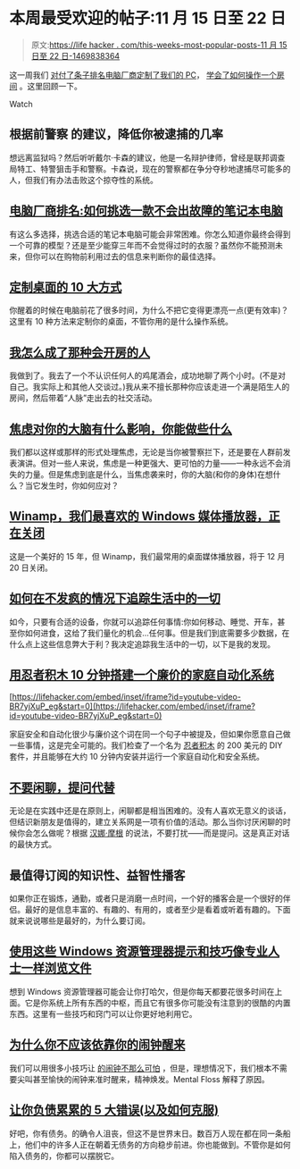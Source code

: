 # 本周最受欢迎的帖子:11 月 15 日至 22 日

> 原文:[https://life hacker . com/this-weeks-most-popular-posts-11 月 15 日至 22 日-1469838364](https://lifehacker.com/this-weeks-most-popular-posts-november-15th-to-22nd-1469838364)

这一周我们 [对付了条子](https://lifehacker.com/decrease-your-chances-of-being-arrested-with-these-tips-1467462559)[排名电脑厂商](http://lifehacker.com/computer-manufacturers-ranked-how-to-pick-a-laptop-tha-1467145338)[定制了我们的 PC](http://lifehacker.com/top-10-ways-to-customize-your-desktop-1465184659)， [学会了如何操作一个房间](http://lifehacker.com/how-i-became-the-kind-of-person-who-can-work-a-room-1467569726) 。这里回顾一下。

Watch

## 根据前警察 的建议，降低你被逮捕的几率

想远离监狱吗？然后听听戴尔·卡森的建议，他是一名辩护律师，曾经是联邦调查局特工、特警狙击手和警察。卡森说，现在的警察都在争分夺秒地逮捕尽可能多的人，但我们有办法击败这个掠夺性的系统。

## [电脑厂商排名:如何挑选一款不会出故障的笔记本电脑](http://lifehacker.com/computer-manufacturers-ranked-how-to-pick-a-laptop-tha-1467145338)

有这么多选择，挑选合适的笔记本电脑可能会非常困难。你怎么知道你最终会得到一个可靠的模型？还是至少能穿三年而不会觉得过时的衣服？虽然你不能预测未来，但你可以在购物前利用过去的信息来判断你的最佳选择。

## [定制桌面的 10 大方式](http://lifehacker.com/top-10-ways-to-customize-your-desktop-1465184659)

你醒着的时候在电脑前花了很多时间，为什么不把它变得更漂亮一点(更有效率)？这里有 10 种方法来定制你的桌面，不管你用的是什么操作系统。

## [我怎么成了那种会开房的人](http://lifehacker.com/how-i-became-the-kind-of-person-who-can-work-a-room-1467569726)

我做到了。我去了一个不认识任何人的鸡尾酒会，成功地聊了两个小时。(不是对自己。我实际上和其他人交谈过。)我从来不擅长那种你应该走进一个满是陌生人的房间，然后带着“人脉”走出去的社交活动。

## [焦虑对你的大脑有什么影响，你能做些什么](http://lifehacker.com/what-anxiety-actually-does-to-you-and-what-you-can-do-a-1468128356)

我们都以这样或那样的形式处理焦虑，无论是当你被警察拦下，还是要在人群前发表演讲。但对一些人来说，焦虑是一种更强大、更可怕的力量——一种永远不会消失的力量。但是焦虑到底是什么，当焦虑袭来时，你的大脑(和你的身体)在想什么？当它发生时，你如何应对？

## [Winamp，我们最喜欢的 Windows 媒体播放器，正在关闭](http://lifehacker.com/winamp-our-favorite-media-player-for-windows-is-shutt-1468411866)

这是一个美好的 15 年，但 Winamp，我们最常用的桌面媒体播放器，将于 12 月 20 日关闭。

## [如何在不发疯的情况下追踪生活中的一切](http://lifehacker.com/how-to-track-everything-in-your-life-without-going-craz-1466537828)

如今，只要有合适的设备，你就可以追踪任何事情:你如何移动、睡觉、开车，甚至你如何进食，这给了我们量化的机会...任何事。但是我们到底需要多少数据，在什么点上这些信息弊大于利？我决定追踪我生活中的一切，以下是我的发现。

## [用忍者积木 10 分钟搭建一个廉价的家庭自动化系统](http://lifehacker.com/make-your-own-cheap-home-automation-in-10-minutes-with-1468650432)

 [https://lifehacker.com/embed/inset/iframe?id=youtube-video-BR7yjXuP_eg&start=0](https://lifehacker.com/embed/inset/iframe?id=youtube-video-BR7yjXuP_eg&start=0) 

家庭安全和自动化很少与廉价这个词在同一个句子中被提及，但如果你愿意自己做一些事情，这是完全可能的。我们检查了一个名为 [忍者积木](http://ninjablocks.com/collections/ninja-blocks/products/ninja-blocks-kit) 的 200 美元的 DIY 套件，并且能够在大约 10 分钟内安装并运行一个家庭自动化和安全系统。

## [不要闲聊，提问代替](http://lifehacker.com/dont-make-small-talk-ask-questions-instead-1465544922)

无论是在实践中还是在原则上，闲聊都是相当困难的。没有人喜欢无意义的谈话，但结识新朋友是值得的，建立关系网是一项有价值的活动。那么当你讨厌闲聊的时候你会怎么做呢？根据 [汉娜·摩根](http://careersherpa.net/) 的说法，不要打扰——而是提问。这是真正对话的最快方式。

## 最值得订阅的知识性、益智性播客

如果你正在锻炼，通勤，或者只是消磨一点时间，一个好的播客会是一个很好的伴侣。最好的是信息丰富的、有趣的、有用的，或者至少是看着或听着有趣的。下面就来说说哪些是最好的，为什么要订阅。

## [使用这些 Windows 资源管理器提示和技巧像专业人士一样浏览文件](http://lifehacker.com/navigate-files-like-a-pro-with-these-windows-explorer-t-1466669311)

想到 Windows 资源管理器可能会让你打哈欠，但是你每天都要花很多时间在上面。它是你系统上所有东西的中枢，而且它有很多你可能没有注意到的很酷的内置东西。这里有一些技巧和窍门可以让你更好地利用它。

## [为什么你不应该依靠你的闹钟醒来](http://lifehacker.com/why-you-shouldnt-be-relying-on-your-alarm-clock-to-wak-1468324218)

我们可以用很多小技巧让 [的闹钟不那么可怕](https://lifehacker.com/how-can-i-wake-up-to-something-pleasant-instead-of-horr-1154292955) ，但是，理想情况下，我们根本不需要尖叫甚至愉快的闹钟来准时醒来，精神焕发。Mental Floss 解释了原因。

## [让你负债累累的 5 大错误(以及如何克服)](http://lifehacker.com/5-big-mistakes-keeping-you-in-debt-and-how-to-overcome-1467734451)

好吧，你有债务。的确令人沮丧，但这不是世界末日。数百万人现在都在同一条船上，他们中的许多人正在朝着无债务的方向稳步前进。你也能做到。不管你是如何陷入债务的，你都可以摆脱它。